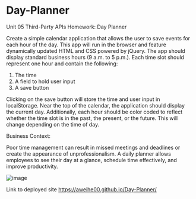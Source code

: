 # Day-Planner
Unit 05 Third-Party APIs Homework: Day Planner

Create a simple calendar application that allows the user to save events for each hour of the day. This app will run in the browser and feature dynamically updated HTML and CSS powered by jQuery.
The app should display standard business hours (9 a.m. to 5 p.m.). Each time slot should represent one hour and contain the following:
1. The time
2. A field to hold user input
3. A save button

Clicking on the save button will store the time and user input in localStorage.
Near the top of the calendar, the application should display the current day. Additionally, each hour should be color coded to reflect whether the time slot is in the past, the present, or the future. This will change depending on the time of day.

Business Context:

Poor time management can result in missed meetings and deadlines or create the appearance of unprofessionalism. A daily planner allows employees to see their day at a glance, schedule time effectively, and improve productivity.

![image](https://user-images.githubusercontent.com/56567819/71122296-db40d100-21a5-11ea-95da-866f1bbe8ee2.png)

Link to deployed site https://aweihe00.github.io/Day-Planner/ 
